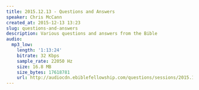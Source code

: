 ```yaml
---
title: 2015.12.13 - Questions and Answers
speaker: Chris McCann
created_at: 2015-12-13 13:23
slug: questions-and-answers
description: Various questions and answers from the Bible
audio:
  mp3_low:
    length: '1:13:24'
    bitrate: 32 Kbps
    sample_rate: 22050 Hz
    size: 16.8 MB
    size_bytes: 17618781
    url: http://audiocdn.ebiblefellowship.com/questions/sessions/2015.12.13_McCann_-_Questions_and_Answers.mp3
---
```


